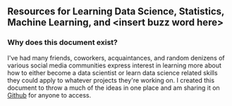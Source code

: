 ## Resources for Learning Data Science, Statistics, Machine Learning, and \<insert buzz word here>

### Why does this document exist?

I've had many friends, coworkers, acquaintances, and random denizens of various social media communities express interest in learning more about how to either become a data scientist or learn data science related skills they could apply to whatever projects they're working on. I created this document to throw a much of the ideas in one place and am sharing it on [Github](https://github.com/nick-gould) for anyone to access.
